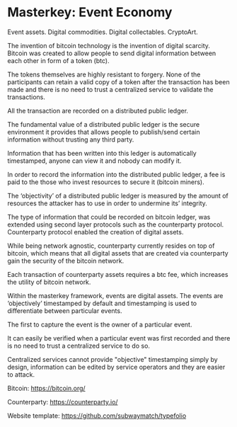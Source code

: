 # Masterkey: Event Economy
Event assets. Digital commodities. Digital collectables. CryptoArt.


The invention of bitcoin technology is the invention of digital scarcity. Bitcoin was created to allow people to send digital information between each other in form of a token (btc).


The tokens themselves are highly resistant to forgery. None of the participants can retain a valid copy of a token after the transaction has been made and there is no need to trust a centralized service to validate the transactions.


All the transaction are recorded on a distributed public ledger.


The fundamental value of a distributed public ledger is the secure environment it provides that allows people to publish/send certain information without trusting any third party.


Information that has been written into this ledger is automatically timestamped, anyone can view it and nobody can modify it.


In order to record the information into the distributed public ledger, a fee is paid to the those who invest resources to secure it (bitcoin miners).


The ‘objectivity’ of a distributed public ledger is measured by the amount of resources the attacker has to use in order to undermine its’ integrity.


The type of information that could be recorded on bitcoin ledger, was extended using second layer protocols such as the counterparty protocol. Counterparty protocol enabled the creation of digital assets.


While being network agnostic, counterparty currently resides on top of bitcoin, which means that all digital assets that are created via counterparty gain the security of the bitcoin network.


Each transaction of counterparty assets requires a btc fee, which increases the utility of bitcoin network.


Within the masterkey framework, events are digital assets. The events are ‘objectively’ timestamped by default and timestamping is used to differentiate between particular events.


The first to capture the event is the owner of a particular event.


It can easily be verified when a particular event was first recorded and there is no need to trust a centralized service to do so.


Centralized services cannot provide "objective" timestamping simply by design, information can be edited by service operators and they are easier to attack.


Bitcoin: https://bitcoin.org/


Counterparty: https://counterparty.io/


Website template: https://github.com/subwaymatch/typefolio
